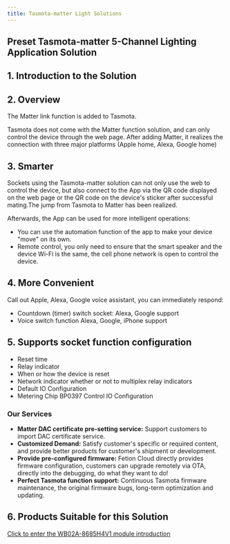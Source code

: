 ```yaml
---
title: Tasmota-matter Light Solutions
---
```


## Preset Tasmota-matter 5-Channel Lighting Application Solution
## 1. Introduction to the Solution

## 2. Overview

The Matter link function is added to Tasmota.

Tasmota does not come with the Matter function solution, and can only control the device through the web page. After adding Matter, it realizes the connection with three major platforms (Apple home, Alexa, Google home)

## 3. Smarter
Sockets using the Tasmota-matter solution can not only use the web to control the device, but also connect to the App via the QR code displayed on the web page or the QR code on the device's sticker after successful mating.The jump from Tasmota to Matter has been realized.

Afterwards, the App can be used for more intelligent operations:

- You can use the automation function of the app to make your device "move" on its own.
- Remote control, you only need to ensure that the smart speaker and the device Wi-Fi is the same, the cell phone network is open to control the device.

## 4. More Convenient

Call out Apple, Alexa, Google voice assistant, you can immediately respond:

- Countdown (timer) switch socket: Alexa, Google support
- Voice switch function Alexa, Google, iPhone support 

## 5. Supports socket function configuration
- Reset time
- Relay indicator
- When or how the device is reset
- Network indicator whether or not to multiplex relay indicators
- Default IO Configuration
- Metering Chip BP0397 Control IO Configuration



###  Our Services
- **Matter DAC certificate pre-setting service:** Support customers to import DAC certificate service. 
- **Customized Demand:** Satisfy customer's specific or required content, and provide better products for customer's shipment or development.
- **Provide pre-configured firmware:** Fetion Cloud directly provides firmware configuration, customers can upgrade remotely via OTA, directly into the debugging, do what they want to do!
- **Perfect Tasmota function support:** Continuous Tasmota firmware maintenance, the original firmware bugs, long-term optimization and updating.

## 6. Products Suitable for this Solution
[Click to enter the WB02A-8685H4V1 module introduction](../../products/tasmota/tasmota-matter.md)

